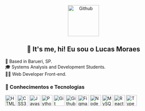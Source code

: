 <div align="center">
  <img src="https://www.piskelapp.com/static/resources/home/features/feature-open-source@2x.gif" width="100" title="Github" />
</div>

<h2 align="center">👋 It's me, hi! Eu sou o Lucas Moraes</h2>

📍 Based in Barueri, SP. </br>
🎓 Systems Analysis and Development Students. </br>
👨‍💻 Web Developer Front-end.
</br>

### 🚀 Conhecimentos e Tecnologias

<div>
  <img src="https://cdn.jsdelivr.net/gh/devicons/devicon/icons/html5/html5-original.svg" width="35" title="HTML5" /> 
  <img src="https://cdn.jsdelivr.net/gh/devicons/devicon/icons/css3/css3-original.svg" width="35" title="CSS3" />
  <img src="https://cdn.jsdelivr.net/gh/devicons/devicon/icons/javascript/javascript-original.svg" width="35" title="Javascript"/>
  <img src="https://cdn.jsdelivr.net/gh/devicons/devicon/icons/python/python-original.svg" width="35" title="Python"/>
  <img src="https://cdn.jsdelivr.net/gh/devicons/devicon/icons/git/git-original.svg" width="35" title="Git"/>
  <img src="https://cdn.jsdelivr.net/gh/devicons/devicon/icons/github/github-original.svg" width="35" title="Github"/>
  <img src="https://cdn.jsdelivr.net/gh/devicons/devicon/icons/figma/figma-original.svg" width="35" title="Figma"/>
  <img src="https://cdn.jsdelivr.net/gh/devicons/devicon/icons/nodejs/nodejs-original-wordmark.svg" width="35" title="Node JS"/>
  <img src="https://cdn.jsdelivr.net/gh/devicons/devicon/icons/mysql/mysql-original.svg" width="35" title="MySQL"/>
  <img src="https://cdn.jsdelivr.net/gh/devicons/devicon/icons/react/react-original.svg" width="35" title="React"/>
  <img src="https://cdn.jsdelivr.net/gh/devicons/devicon/icons/typescript/typescript-original.svg" width="35" title="Typescript"/>
</div>


